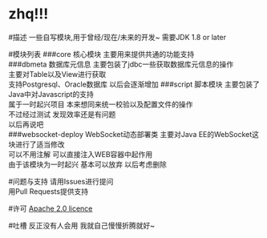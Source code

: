 # zhq!!!

#描述
一些自写模块,用于曾经/现在/未来的开发~
需要JDK 1.8 or later

#模块列表
###core 
  核心模块 主要用来提供共通的功能支持<br/>
###dbmeta 
  数据库元信息 主要包装了jdbc一些获取数据库元信息的操作<br/>
  主要对Table以及View进行获取<br/>
  支持Postgresql、Oracle数据库 以后会逐渐增加
###script 
  脚本模块 主要包装了Java中对Javascript的支持<br/>
  属于一时起兴项目 本来想同来统一校验以及配置文件的操作<br/>
  不过经过测试 发现效率还是有问题<br/>
  以后再说吧<br/>
###websocket-deploy
  WebSocket动态部署类 主要对Java EE的WebSocket这块进行了适当修改<br/>
  可以不用注解 可以直接注入WEB容器中起作用<br/>
  由于该模块为一时起兴 基本可以放弃 以后考虑删除<br/>

#问题与支持
请用Issues进行提问<br/>
用Pull Requests提供支持<br/>

#许可
[Apache 2.0 licence](https://github.com/legend0702/zhq/blob/master/LICENSE)

#吐槽
反正没有人会用 我就自己慢慢折腾就好~
